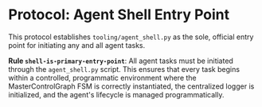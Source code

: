 # Protocol: Agent Shell Entry Point

This protocol establishes `tooling/agent_shell.py` as the sole, official entry point for initiating any and all agent tasks.

**Rule `shell-is-primary-entry-point`**: All agent tasks must be initiated through the `agent_shell.py` script. This ensures that every task begins within a controlled, programmatic environment where the MasterControlGraph FSM is correctly instantiated, the centralized logger is initialized, and the agent's lifecycle is managed programmatically.